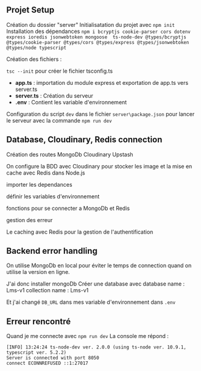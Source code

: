 ## Projet Setup

Création du dossier "server"
Initialisatation du projet avec `npm init`
Installation des dépendances `npm i bcryptjs cookie-parser cors dotenv express ioredis jsonwebtoken mongoose  ts-node-dev @types/bcryptjs @types/cookie-parser @types/cors @types/express @types/jsonwebtoken @types/node typescript`

Création des fichiers :

`tsc --init` pour créer le fichier tsconfig.ts

- **app.ts** : importation du module express et exportation de app.ts vers server.ts
- **server.ts** : Création du serveur
- **.env** : Contient les variable d'environnement

Configuration du script `dev` dans le fichier `server\package.json` pour lancer le serveur avec la commande `npm run dev`

## Database, Cloudinary, Redis connection

Création des routes
MongoDb
Cloudinary
Upstash

On configure la BDD avec Cloudinary pour stocker les image et la mise en cache avec Redis dans Node.js

importer les dependances

définir les variables d'environnement

fonctions pour se connecter a MongoDb et Redis

gestion des erreur

Le caching avec Redis pour la gestion de l'authentification

## Backend error handling

On utilise MongoDb en local pour éviter le temps de connection quand on utilise la version en ligne.

J'ai donc installer mongoDb
Créer une database avec
database name : Lms-v1
collection name : Lms-v1

Et j'ai changé `DB_URL` dans mes variable d'environnement dans `.env`

## Erreur rencontré

Quand je me connecte avec `npm run dev`
La console me répond :

```
[INFO] 13:24:24 ts-node-dev ver. 2.0.0 (using ts-node ver. 10.9.1, typescript ver. 5.2.2)
Server is connected with port 8050
connect ECONNREFUSED ::1:27017
```
